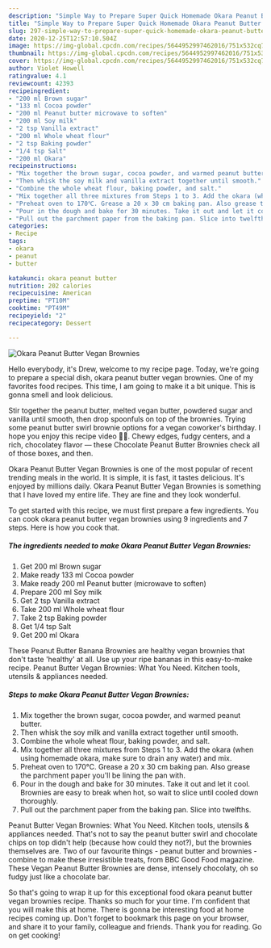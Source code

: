 ```yaml
---
description: "Simple Way to Prepare Super Quick Homemade Okara Peanut Butter Vegan Brownies"
title: "Simple Way to Prepare Super Quick Homemade Okara Peanut Butter Vegan Brownies"
slug: 297-simple-way-to-prepare-super-quick-homemade-okara-peanut-butter-vegan-brownies
date: 2020-12-25T12:57:10.504Z
image: https://img-global.cpcdn.com/recipes/5644952997462016/751x532cq70/okara-peanut-butter-vegan-brownies-recipe-main-photo.jpg
thumbnail: https://img-global.cpcdn.com/recipes/5644952997462016/751x532cq70/okara-peanut-butter-vegan-brownies-recipe-main-photo.jpg
cover: https://img-global.cpcdn.com/recipes/5644952997462016/751x532cq70/okara-peanut-butter-vegan-brownies-recipe-main-photo.jpg
author: Violet Howell
ratingvalue: 4.1
reviewcount: 42393
recipeingredient:
- "200 ml Brown sugar"
- "133 ml Cocoa powder"
- "200 ml Peanut butter microwave to soften"
- "200 ml Soy milk"
- "2 tsp Vanilla extract"
- "200 ml Whole wheat flour"
- "2 tsp Baking powder"
- "1/4 tsp Salt"
- "200 ml Okara"
recipeinstructions:
- "Mix together the brown sugar, cocoa powder, and warmed peanut butter."
- "Then whisk the soy milk and vanilla extract together until smooth."
- "Combine the whole wheat flour, baking powder, and salt."
- "Mix together all three mixtures from Steps 1 to 3. Add the okara (when using homemade okara, make sure to drain any water) and mix."
- "Preheat oven to 170℃. Grease a 20 x 30 cm baking pan. Also grease the parchment paper you&#39;ll be lining the pan with."
- "Pour in the dough and bake for 30 minutes. Take it out and let it cool. Brownies are easy to break when hot, so wait to slice until cooled down thoroughly."
- "Pull out the parchment paper from the baking pan. Slice into twelfths."
categories:
- Recipe
tags:
- okara
- peanut
- butter

katakunci: okara peanut butter 
nutrition: 202 calories
recipecuisine: American
preptime: "PT10M"
cooktime: "PT49M"
recipeyield: "2"
recipecategory: Dessert

---
```



![Okara Peanut Butter Vegan Brownies](https://img-global.cpcdn.com/recipes/5644952997462016/751x532cq70/okara-peanut-butter-vegan-brownies-recipe-main-photo.jpg)

Hello everybody, it's Drew, welcome to my recipe page. Today, we're going to prepare a special dish, okara peanut butter vegan brownies. One of my favorites food recipes. This time, I am going to make it a bit unique. This is gonna smell and look delicious.

Stir together the peanut butter, melted vegan butter, powdered sugar and vanilla until smooth, then drop spoonfuls on top of the brownies. Trying some peanut butter swirl brownie options for a vegan coworker&#39;s birthday. I hope you enjoy this recipe video 🌱🍫. Chewy edges, fudgy centers, and a rich, chocolatey flavor — these Chocolate Peanut Butter Brownies check all of those boxes, and then.

Okara Peanut Butter Vegan Brownies is one of the most popular of recent trending meals in the world. It is simple, it is fast, it tastes delicious. It's enjoyed by millions daily. Okara Peanut Butter Vegan Brownies is something that I have loved my entire life. They are fine and they look wonderful.


To get started with this recipe, we must first prepare a few ingredients. You can cook okara peanut butter vegan brownies using 9 ingredients and 7 steps. Here is how you cook that.

<!--inarticleads1-->

##### The ingredients needed to make Okara Peanut Butter Vegan Brownies:

1. Get 200 ml Brown sugar
1. Make ready 133 ml Cocoa powder
1. Make ready 200 ml Peanut butter (microwave to soften)
1. Prepare 200 ml Soy milk
1. Get 2 tsp Vanilla extract
1. Take 200 ml Whole wheat flour
1. Take 2 tsp Baking powder
1. Get 1/4 tsp Salt
1. Get 200 ml Okara


These Peanut Butter Banana Brownies are healthy vegan brownies that don&#39;t taste &#39;healthy&#39; at all. Use up your ripe bananas in this easy-to-make recipe. Peanut Butter Vegan Brownies: What You Need. Kitchen tools, utensils &amp; appliances needed. 

<!--inarticleads2-->

##### Steps to make Okara Peanut Butter Vegan Brownies:

1. Mix together the brown sugar, cocoa powder, and warmed peanut butter.
1. Then whisk the soy milk and vanilla extract together until smooth.
1. Combine the whole wheat flour, baking powder, and salt.
1. Mix together all three mixtures from Steps 1 to 3. Add the okara (when using homemade okara, make sure to drain any water) and mix.
1. Preheat oven to 170℃. Grease a 20 x 30 cm baking pan. Also grease the parchment paper you&#39;ll be lining the pan with.
1. Pour in the dough and bake for 30 minutes. Take it out and let it cool. Brownies are easy to break when hot, so wait to slice until cooled down thoroughly.
1. Pull out the parchment paper from the baking pan. Slice into twelfths.


Peanut Butter Vegan Brownies: What You Need. Kitchen tools, utensils &amp; appliances needed. That&#39;s not to say the peanut butter swirl and chocolate chips on top didn&#39;t help (because how could they not?), but the brownies themselves are. Two of our favourite things - peanut butter and brownies - combine to make these irresistible treats, from BBC Good Food magazine. These Vegan Peanut Butter Brownies are dense, intensely chocolaty, oh so fudgy just like a chocolate bar. 

So that's going to wrap it up for this exceptional food okara peanut butter vegan brownies recipe. Thanks so much for your time. I'm confident that you will make this at home. There is gonna be interesting food at home recipes coming up. Don't forget to bookmark this page on your browser, and share it to your family, colleague and friends. Thank you for reading. Go on get cooking!

